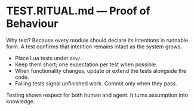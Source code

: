 # TEST.RITUAL.md — Proof of Behaviour

Why test? Because every module should declare its intentions in runnable form. A test confirms that intention remains intact as the system grows.

- Place Lua tests under `dev/`.
- Keep them short; one expectation per test when possible.
- When functionality changes, update or extend the tests alongside the code.
- Failing tests signal unfinished work. Commit only when they pass.

Testing shows respect for both human and agent. It turns assumption into knowledge.
